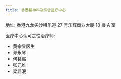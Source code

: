 ```yaml
---
title: 香港精神科及综合医疗中心
---
```


地址: 香港九龙尖沙咀乐道 27 号乐辉商业大厦 18 楼 A 室

医疗中心认可之性治疗师:

- 黄宗显医生
- 邓永琴
- 何铭熙
- 张元维
- 梁启泯
